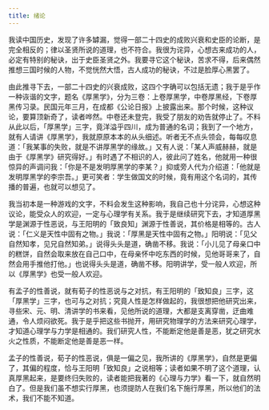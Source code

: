 ```yaml
---
title: 绪论
---
```


我读中国历史，发现了许多罅漏，觉得一部二十四史的成败兴衰和史臣的论断，是完全相反的；律以圣贤所说的道理，也不符合。我很为诧异，心想古来成功的人，必定有特别的秘诀，出于史臣圣贤之外。我要寻它这个秘诀，苦求不得，后来偶然推想三国时候的人物，不觉恍然大悟，古人成功的秘诀，不过是脸厚心黑罢了。

由此推寻下去，一部二十四史的兴衰成败，这四个字确可以包括无遗；我于是乎作一种诙谐的文字，题名《厚黑学》，分为三卷：上卷厚黑学，中卷厚黑经，下卷厚黑传习录。民国元年三月，在成都《公论日报》上披露出来。那个时候，这种议论，要算顶新奇了，读者哗然。中卷还未登完，我受了朋友的劝告就停止了。不料从此以后，「厚黑学」三字，竟洋溢乎四川，成为普通的名词；我到了一个地方，就有人请讲《厚黑学》，我就原原本本的从头细述。听者无不点头领会，每每叹息道：「我某事的失败，就是不讲厚黑学的缘故。」又有人说：「某人声威赫赫，就是由于《厚黑学》研究得好。」有时遇了不相识的人，彼此问了姓名，他就用一种很惊异的声调问我：「你是不是发明厚黑学的李某？」抑或旁人代为介绍道：「他就是发明厚黑学的李宗吾。」更可笑者：学生做国文的时候，竟有用这个名词的，其传播的普遍，也就可以想见了。

我当初本是一种游戏的文字，不料会发生这种影响，我自己也十分诧异，心想这种议论，能受众人的欢迎，一定与心理学有关系。我于是继续研究下去，才知道厚黑学是渊源于性恶说，与王阳明的「致良知」渊源于性善说，其价格是相等的。古人说：「仁义是天性中固有之物。」我说：「厚黑是天性中固有之物。」阳明说：「见父自然知孝，见兄自然知弟。」说得头头是道，确凿不移。我说：「小儿见了母亲口中的糕饼，自然会取来放在自己口中，在母亲怀中吃东西的时候，见他哥哥来了，自然会用手推他打他。」也说得头头是道，确凿不移。阳明讲学，受一般人欢迎，所以《厚黑学》也受一般人欢迎。

有孟子的性善说，就有荀子的性恶说与之对抗，有王阳明的「致知良」三字，这「厚黑学」三字，也可与之对抗；究竟人性是怎样做起的，我很想把他研究出来，寻些宋、元、明、清讲学的书来看，见他所说的道理，大都是支离穿凿，迂曲难通，令人烦闷欲死。我于是乎把这些书抛开，用研究物理学的方法来研究心理学，才知道心理学与力学是相通的。我们研究人性，不能断定他是善是恶，犹之研究水火之性质，不能断定他是善是恶一样。

孟子的性善说，荀子的性恶说，俱是一偏之见，我所讲的《厚黑学》，自然是更偏了，其偏的程度，恰与王阳明「致知良」之说相等；读者如果不明了这个道理，认真厚黑起来，是要终归失败的，读者能把我著的《心理与力学》看一下，就自然明白了。但是我们虽不想实行厚黑，也须提防人在我们名下施行厚黑，所以他们的法术，我们不能不知道。
